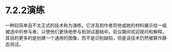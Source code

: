 # 7.2.2演练

一种较简单且不太正式的技术称为演练。它涉及到作者将他或她的材料展示给一组被选中的参与者，以使他们更快地参与到测试基础中。会议期间欢迎提问和解释。其目的更多的是创建一个通用的图像，而不是识别缺陷，但是该技术仍然被算作静态测试。
